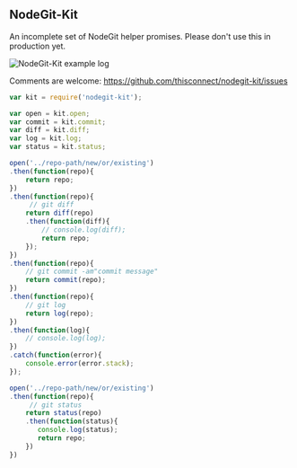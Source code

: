 NodeGit-Kit
-----------

An incomplete set of NodeGit helper promises. Please don't use this in production yet.

![NodeGit-Kit example log](https://raw.github.com/thisconnect/nodegit-kit/master/log.png)

Comments are welcome: https://github.com/thisconnect/nodegit-kit/issues

```javascript
var kit = require('nodegit-kit');

var open = kit.open;
var commit = kit.commit;
var diff = kit.diff;
var log = kit.log;
var status = kit.status;

open('../repo-path/new/or/existing')
.then(function(repo){
    return repo;
})
.then(function(repo){
     // git diff
    return diff(repo)
    .then(function(diff){
        // console.log(diff);
        return repo;
    });
})
.then(function(repo){
    // git commit -am"commit message"
    return commit(repo);
})
.then(function(repo){
    // git log
    return log(repo);
})
.then(function(log){
    // console.log(log);
})
.catch(function(error){
    console.error(error.stack);
});
```


```javascript
open('../repo-path/new/or/existing')
.then(function(repo){
     // git status
    return status(repo)
    .then(function(status){
       console.log(status);
       return repo;
    })
})

```
